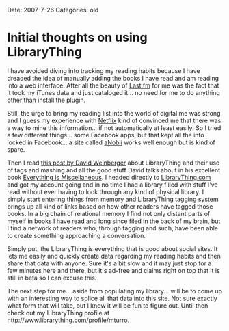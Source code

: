Date: 2007-7-26
Categories: old

# Initial thoughts on using LibraryThing

I have avoided diving into tracking my reading habits because I have dreaded the idea of manually adding the books I have read and am reading into a web interface.  After all the beauty of <a href="http://www.last.fm/user/mturro">Last.fm</a> for me was the fact that it took my iTunes data and just cataloged it... no need for me to do anything other than install the plugin.

Still, the urge to bring my reading list into the world of digital me was strong and I guess my experience with <a href="http://www.netflix.com">Netflix</a> kind of convinced me that there was a way to mine this information... if not automatically at least easily.  So I tried a  few different things... some Facebook apps, but that kept all the info locked in Facebook... a site called <a href="http://www.anobii.com/people/mturro/">aNobii</a> works well enough but is kind of spare.

Then I read <a href="http://www.hyperorg.com/blogger/mtarchive/tagmashes_from_librarything.html">this post by David Weinberger</a> about LibraryThing and their use of tags and mashing and all the good stuff David talks about in his excellent book <a href="http://www.everythingismiscellaneous.com/">Everything is Miscellaneous</a>.  I headed directly to <a href="http://www.librarything.com/">LibraryThing.com</a> and got my account going and in no time I had a library filled with stuff I've read without ever having to look through any kind of physical library.  I simply start entering things from memory and LibraryThing tagging system brings up all kind of links based on how other readers have tagged those books.  In a big chain of relational memory I find not only distant parts of myself in books I have read and long since filed in the back of my brain, but I find a network of readers who, through tagging and such, have been able to create something approaching a conversation.

Simply put, the LibraryThing is everything that is good about social sites.  It lets me easily and quickly create data regarding my reading habits and then share that data with anyone.  Sure it's a bit slow and it may just stop for a few minutes here and there, but it's ad-free and claims right on top that it is still in beta so I can excuse this.

The next step for me... aside from populating my library... will be to come up with an interesting way to splice all that data into this site.  Not sure exactly what form that will take, but I know it will be fun to figure out.  Until then check out my LibraryThing profile at <a href="http://www.librarything.com/profile/mturro">http://www.librarything.com/profile/mturro</a>.
